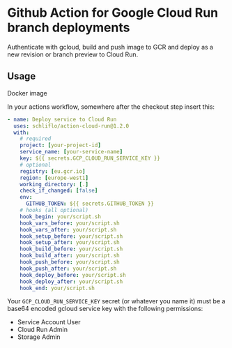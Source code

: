 # Github Action for Google Cloud Run branch deployments

Authenticate with gcloud, build and push image to GCR and deploy as a new revision or branch preview to Cloud Run.

## Usage

Docker image

In your actions workflow, somewhere after the checkout step insert this:

```yaml
- name: Deploy service to Cloud Run
  uses: schliflo/action-cloud-run@1.2.0
  with:
    # required
    project: [your-project-id]
    service_name: [your-service-name]
    key: ${{ secrets.GCP_CLOUD_RUN_SERVICE_KEY }}
    # optional
    registry: [eu.gcr.io]
    region: [europe-west1]
    working_directory: [.]
    check_if_changed: [false]
    env: 
      GITHUB_TOKEN: ${{ secrets.GITHUB_TOKEN }}
    # hooks (all optional)
    hook_begin: your/script.sh
    hook_vars_before: your/script.sh
    hook_vars_after: your/script.sh
    hook_setup_before: your/script.sh
    hook_setup_after: your/script.sh
    hook_build_before: your/script.sh
    hook_build_after: your/script.sh
    hook_push_before: your/script.sh
    hook_push_after: your/script.sh
    hook_deploy_before: your/script.sh
    hook_deploy_after: your/script.sh
    hook_end: your/script.sh
```

Your `GCP_CLOUD_RUN_SERVICE_KEY` secret (or whatever you name it) must be a base64 encoded
gcloud service key with the following permissions:

- Service Account User
- Cloud Run Admin
- Storage Admin
